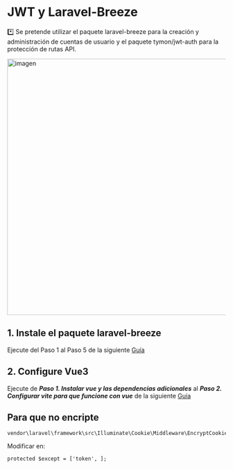 # JWT y Laravel-Breeze

*️⃣ Se pretende utilizar el paquete laravel-breeze para la creación y administración de cuentas de usuario y el paquete tymon/jwt-auth para la protección de rutas API.

<img width="1510" height="592" alt="imagen" src="https://github.com/user-attachments/assets/6971a6a7-344d-4f3e-ba94-fafe792051db" />

## 1. Instale el paquete laravel-breeze

Ejecute del Paso 1 al Paso 5 de la siguiente [Guía](https://github.com/miguel-cortez/laravel/blob/master/proyecto_laravel_12/03_laravel_breeze.md)  

## 2. Configure Vue3
Ejecute de ***Paso 1. Instalar vue y las dependencias adicionales*** al ***Paso 2. Configurar vite para que funcione con vue*** de la siguiente [Guía](https://github.com/miguel-cortez/laravel/blob/master/proyecto_laravel_12/04_vue3.md)  

## Para que no encripte

```
vendor\laravel\framework\src\Illuminate\Cookie\Middleware\EncryptCookies.php
```
Modificar en:
```
protected $except = ['token', ];
```
